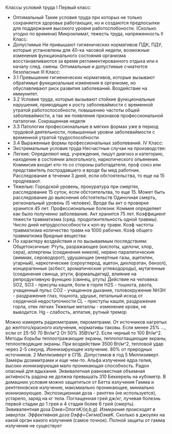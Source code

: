 Классы условий труда
I Первый класс:
  - Оптимальный
      Такие условия труда при которых не только сохраняется здоровье работающих, но и создаются предпосылки для поддержания высокого уровня работоспобоности. 
      (Сколько угодно по времени)
      Микроклимат, тяжесть труда, напряженность
II Класс:
  - Допустимые
      Не привышают гигиенических нормативов ПДК, ПДУ, которые установлены для 40-ка часовой недели, возможные изменения функционального состояния организма 
      восстанавливаются за время регламентированного отдыха или к началу след. смены.
Оптимальные и допустимые счиатются безопасные
III Класс:
  - 3.1 
      Превышение гигиенических нормативов, которые вызывают обратимые функциоальные изменения в организме, но обуславливают риск развития заболеваний.
      Воздействие на иммунитет.
  - 3.2 
      Условия труда, которые вызывают стойкие функциональные нарушения, приводящие к росту заболеваймости с временной утратой работоспособности, повышению
      частоты общей заболеваймости, а так же появления признаков профессиональной паталогии. Сокращенная неделя
  - 3.3
      Патологии профессиональные в мягких формах уже в период трудовой деятельности, повышенные уровни заболеваймости с временной утратой трудоспособности
  - 3.4
      Выраженные формы профессиональных заболеваний.
IV Класс:
  - Экстремальные условия труда
Несчастные случаи на производстве:
  - Легкие:
      Определяют мед. учреждения, пишут диагноз и категорию, находение в состоянии алкогольного, наркотического опьянения.
      Коммисия входит кто-то со стороны работадателя, проф союз или представитель пострадавшего и вроде бы мед работник.
      Расследование в течении 3 дней, если обстоятельства, то еще на 15 продлевают. 
  - Тяжелые:
      Городской уровень, прокуратура при смертях, расследование 15 суток, если обстоятельтва, то еще 15. Может быть расследование до выяснения обстоятельств
      Одиночная смерть, региональный уровень (5 человек).
    Вроде бы акт о проверке хранится 45 лет.
Профессиональные болезни:
      Коммия определяет как было полученно заболевание. Акт хранится 75 лет.
Коэффициент тяжести травматизма (сред. продолжительность одной травмы). Число дней нетрудоспособности к кол-ву травм.
Коэф частоты травматизма количество травм на 1000 рабочих.
Коэф общего травматизма
Вредные вещества:
  - По характеру воздействия и по вызываемым последствиям:
      Общетоксичные:
        Ртуть, разражающее (кислоты, щелочи, хлор, сера), аллергены (соединения никеля), нервно паралитические (аммиак, сероводорот), 
        удушающие (инертные газы, ацетилен, угарный), наркотические (сероуглерод, ацетон, дихлорэтан, бензол), концерагенные (асбест, ароматические углеводороды),
        мутагенные (соединения свинца, ртути, формальдегид), влияние на репродуктивную функцию (свинец, ртуть)
      Действие на человека:
        SO2, SO3 - присупы кашля, боли в горле
        H2S - тошнота, рвота, учащенный пульс
        CO2 - учащенное дыхание, головокружение
        NH3H - раздражение глаз, тошнота, удушье, летальный исход от сердечной недостаточности
        CL - приступы кашля, раздражение горла, отек легких
        Тяжелые металлы - изменение крови, не выводится.
        Hg - слабость, аппатия, рутный тремор
    
    
Можно измерять радиометрами, пирометрами. От источников нагретых до желтого/красного излучения, нормативы таковы. Если менее 25% ..., если от 25-50 70 Вn/м^2
От 50% 35Вт/м^2. Если черный то 100 Вт/м^2. Методы борьбы теплоотражающие экраны, теплопоглащающие экраны, теплоотводящие экраны. При воздействии 3500 Вт/м^2, тепловой удар через 2-5 секунд.
Ионнизирующее излучение. 80% от природных источников. 2 Миллизиверт в СПБ. Допустимов в год 5 Миллизиверт. Замеры дозимитрами и еще чем-то.
Альфа излучение ядра гелия, высоко ионнизирующая мало проникающая способность. Радон опасный для вдыхания. Эквивалетная равновестная объемная активность радона не 
должна превышать 310 Беккерель на кубометр.
В домашних условия можно защититься от Бетта излучения
Гамма и рентгеновское излучение, максмиально проникающее, миниально ионнизиоующее.
Экспозиционная доза - рентген (не используется), устарело, заряд на кг тела. 
Поглащенная грей дж/кг, лучевая болезнь первой стадии до 1 грея и 4 стадия более 6 грей (смерть). 
Эквивалентная доза Dэкв=Dпогл*K/(a,b,g). Измерения происходят в зивертах.
Эффективная доза Dэфф=СигмаDэкв*K. Сколько в джоулях на какой орган какого излучения (самое точное).
Полной защиты от гамма излучения не существует

